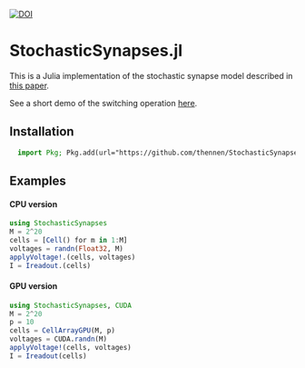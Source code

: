 [![DOI](https://zenodo.org/badge/438966323.svg)](https://zenodo.org/badge/latestdoi/438966323)

# StochasticSynapses.jl

This is a Julia implementation of the stochastic synapse model described in [this paper](https://arxiv.org/abs/2205.05053).

See a short demo of the switching operation [here](https://www.youtube.com/watch?v=Kk3HzDUP1Vg).

## Installation

```julia
  import Pkg; Pkg.add(url="https://github.com/thennen/StochasticSynapses.jl")
```

## Examples

#### CPU version

```julia
using StochasticSynapses
M = 2^20
cells = [Cell() for m in 1:M]
voltages = randn(Float32, M)
applyVoltage!.(cells, voltages)
I = Ireadout.(cells)
```

#### GPU version

```julia
using StochasticSynapses, CUDA
M = 2^20
p = 10
cells = CellArrayGPU(M, p)
voltages = CUDA.randn(M)
applyVoltage!(cells, voltages)
I = Ireadout(cells)
```
